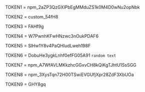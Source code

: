TOKEN1 = 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
  
TOKEN2 = custom_54fH8

TOKEN3 = FAHf9g

TOKEN4 = W7PwnhKFwHNzwc3nOukPDAF6

TOKEN5 = SlHw1Y8v4PaQHIudLweh198F

TOKEN6 = DobuHe3ygkLnhf0efFG05A91  `random text`

TOKEN7 = 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

TOKEN8 = 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

TOKEN9 = GHY8gq
